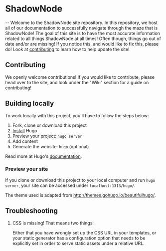 # ShadowNode
--
Welcome to the ShadowNode site repository. In this repository, we host all of our documentation to successfully navigate through the maze that is ShadowNode! The goal of this site is to have the most accurate information related to all things ShadowNode at all times! Often though, things go out of date and/or are missing! If you notice this, and would like to fix this, please do! Look at [contributing](#contributing) to learn how to help update the site! 

## Contributing
We openly welcome contributions! If you would like to contribute, please head over to the site, and look under the "Wiki" section for a guide on contributing! 

## Building locally

To work locally with this project, you'll have to follow the steps below:

1. Fork, clone or download this project
1. [Install][] Hugo
1. Preview your project: `hugo server`
1. Add content
1. Generate the website: `hugo` (optional)

Read more at Hugo's [documentation][].

### Preview your site

If you clone or download this project to your local computer and run `hugo server`,
your site can be accessed under `localhost:1313/hugo/`.

The theme used is adapted from http://themes.gohugo.io/beautifulhugo/.

## Troubleshooting

1. CSS is missing! That means two things:

    Either that you have wrongly set up the CSS URL in your templates, or
    your static generator has a configuration option that needs to be explicitly
    set in order to serve static assets under a relative URL.

[hugo]: https://gohugo.io
[install]: https://gohugo.io/overview/installing/
[documentation]: https://gohugo.io/overview/introduction/
